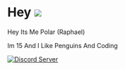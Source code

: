 # Hey ![](https://camo.githubusercontent.com/d3359cb00ab0b5ed8f2e1fe3fceb4fbaf3b614340f8c0db99c17b9f50b351770/68747470733a2f2f656d6f6a69732e736c61636b6d6f6a69732e636f6d2f656d6f6a69732f696d616765732f313533313834393433302f343234362f626c6f622d73756e676c61737365732e6769663f31353331383439343330)

Hey Its Me Polar (Raphael)

Im 15 And I Like Penguins And Coding

[![Discord Server](https://cdn.upload.systems/uploads/pFM2WgM9.gif)](https://dsc.gg/polar69)

